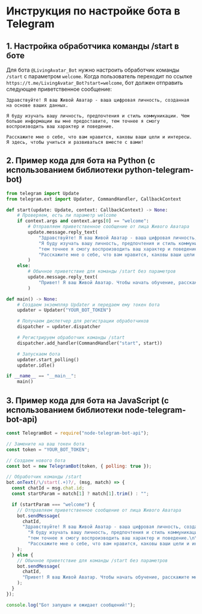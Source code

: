 # Инструкция по настройке бота в Telegram

## 1. Настройка обработчика команды /start в боте

Для бота `@LivingAvatar_Bot` нужно настроить обработчик команды `/start` с параметром `welcome`.
Когда пользователь переходит по ссылке `https://t.me/LivingAvatar_Bot?start=welcome`, бот должен отправить следующее приветственное сообщение:

```
Здравствуйте! Я ваш Живой Аватар - ваша цифровая личность, созданная на основе ваших данных.

Я буду изучать вашу личность, предпочтения и стиль коммуникации. Чем больше информации вы мне предоставите, тем точнее я смогу воспроизводить ваш характер и поведение.

Расскажите мне о себе, что вам нравится, каковы ваши цели и интересы. Я здесь, чтобы учиться и развиваться вместе с вами!
```

## 2. Пример кода для бота на Python (с использованием библиотеки python-telegram-bot)

```python
from telegram import Update
from telegram.ext import Updater, CommandHandler, CallbackContext

def start(update: Update, context: CallbackContext) -> None:
    # Проверяем, есть ли параметр welcome
    if context.args and context.args[0] == "welcome":
        # Отправляем приветственное сообщение от лица Живого Аватара
        update.message.reply_text(
            "Здравствуйте! Я ваш Живой Аватар - ваша цифровая личность, созданная на основе ваших данных.\n\n"
            "Я буду изучать вашу личность, предпочтения и стиль коммуникации. Чем больше информации вы мне предоставите, "
            "тем точнее я смогу воспроизводить ваш характер и поведение.\n\n"
            "Расскажите мне о себе, что вам нравится, каковы ваши цели и интересы. Я здесь, чтобы учиться и развиваться вместе с вами!"
        )
    else:
        # Обычное приветствие для команды /start без параметров
        update.message.reply_text(
            "Привет! Я ваш Живой Аватар. Чтобы начать обучение, расскажите мне о себе."
        )

def main() -> None:
    # Создаем экземпляр Updater и передаем ему токен бота
    updater = Updater("YOUR_BOT_TOKEN")

    # Получаем диспетчер для регистрации обработчиков
    dispatcher = updater.dispatcher

    # Регистрируем обработчик команды /start
    dispatcher.add_handler(CommandHandler("start", start))

    # Запускаем бота
    updater.start_polling()
    updater.idle()

if __name__ == "__main__":
    main()
```

## 3. Пример кода для бота на JavaScript (с использованием библиотеки node-telegram-bot-api)

```javascript
const TelegramBot = require("node-telegram-bot-api");

// Замените на ваш токен бота
const token = "YOUR_BOT_TOKEN";

// Создаем нового бота
const bot = new TelegramBot(token, { polling: true });

// Обработчик команды /start
bot.onText(/\/start(.+)?/, (msg, match) => {
  const chatId = msg.chat.id;
  const startParam = match[1] ? match[1].trim() : "";

  if (startParam === "welcome") {
    // Отправляем приветственное сообщение от лица Живого Аватара
    bot.sendMessage(
      chatId,
      "Здравствуйте! Я ваш Живой Аватар - ваша цифровая личность, созданная на основе ваших данных.\n\n" +
        "Я буду изучать вашу личность, предпочтения и стиль коммуникации. Чем больше информации вы мне предоставите, " +
        "тем точнее я смогу воспроизводить ваш характер и поведение.\n\n" +
        "Расскажите мне о себе, что вам нравится, каковы ваши цели и интересы. Я здесь, чтобы учиться и развиваться вместе с вами!"
    );
  } else {
    // Обычное приветствие для команды /start без параметров
    bot.sendMessage(
      chatId,
      "Привет! Я ваш Живой Аватар. Чтобы начать обучение, расскажите мне о себе."
    );
  }
});

console.log("Бот запущен и ожидает сообщений!");
``` 